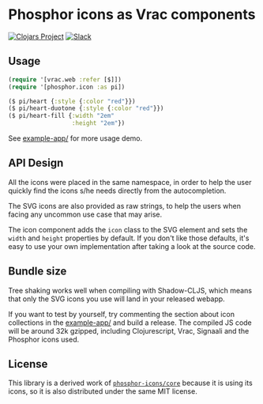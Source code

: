 # Phosphor icons as Vrac components

[![Clojars Project](https://img.shields.io/clojars/v/taipei.404.vrac/phosphor-icons.svg)](https://clojars.org/taipei.404.vrac/phosphor-icons)
[![Slack](https://img.shields.io/badge/slack-vrac-orange.svg?logo=slack)](https://clojurians.slack.com/app_redirect?channel=vrac)

## Usage

```clojure
(require '[vrac.web :refer [$]])
(require '[phosphor.icon :as pi])

($ pi/heart {:style {:color "red"}})
($ pi/heart-duotone {:style {:color "red"}})
($ pi/heart-fill {:width "2em"
                  :height "2em"})
```

See [example-app/](example-app/) for more usage demo.

## API Design

All the icons were placed in the same namespace, in order to help the user
quickly find the icons s/he needs directly from the autocompletion.

The SVG icons are also provided as raw strings, to help the users when facing
any uncommon use case that may arise.

The icon component adds the `icon` class to the SVG element and sets the `width` and `height` properties by default.
If you don't like those defaults, it's easy to use your own implementation after taking a look at the source code.

## Bundle size

Tree shaking works well when compiling with Shadow-CLJS, which means that only the SVG icons you use will land in your released webapp.

If you want to test by yourself, try commenting the section about icon collections in the [example-app/](example-app/) and build a release.
The compiled JS code will be around 32k gzipped, including Clojurescript, Vrac, Signaali and the Phosphor icons used.

## License

This library is a derived work of [`phosphor-icons/core`](https://github.com/phosphor-icons/core)
because it is using its icons, so it is also distributed under the same MIT license.
